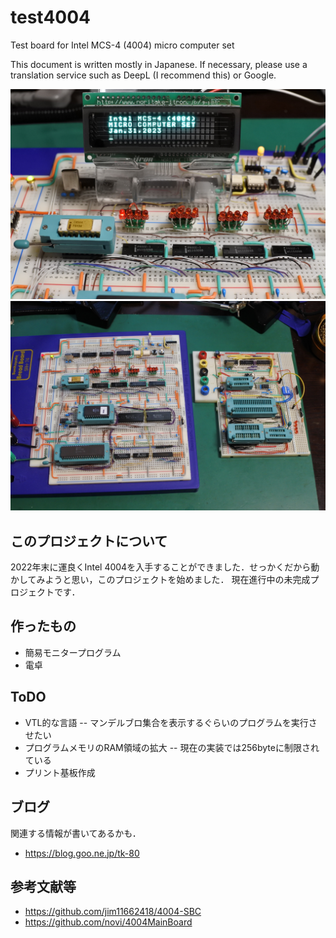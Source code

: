 # test4004
Test board for Intel MCS-4 (4004)  micro computer set

This document is written mostly in Japanese.
If necessary, please use a translation service such as DeepL (I recommend this) or Google.

![](images/title.jpg)
![](images/breadboard.jpg)

## このプロジェクトについて
2022年末に運良くIntel 4004を入手することができました．せっかくだから動かしてみようと思い，このプロジェクトを始めました．
現在進行中の未完成プロジェクトです．

## 作ったもの
- 簡易モニタープログラム
- 電卓

## ToDO
- VTL的な言語
-- マンデルブロ集合を表示するぐらいのプログラムを実行させたい
- プログラムメモリのRAM領域の拡大
-- 現在の実装では256byteに制限されている
- プリント基板作成


## ブログ
関連する情報が書いてあるかも．
- https://blog.goo.ne.jp/tk-80

## 参考文献等
- https://github.com/jim11662418/4004-SBC
- https://github.com/novi/4004MainBoard